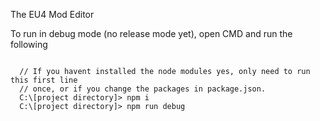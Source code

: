 The EU4 Mod Editor



To run in debug mode (no release mode yet), open CMD and run the following

<pre><code>
  // If you havent installed the node modules yes, only need to run this first line
  // once, or if you change the packages in package.json.
  C:\[project directory]> npm i
  C:\[project directory]> npm run debug
</code></pre>